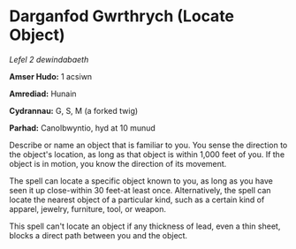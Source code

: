 # Darganfod Gwrthrych (Locate Object)

*Lefel 2 dewindabaeth*

**Amser Hudo:** 1 acsiwn

**Amrediad:** Hunain

**Cydrannau:** G, S, M (a forked twig)

**Parhad:** Canolbwyntio, hyd at 10  munud

Describe or name an object that is familiar to you. You sense the direction to the object's location, as long as that object is within 1,000 feet of you. If the object is in motion, you know the direction of its movement.

The spell can locate a specific object known to you, as long as you have seen it up close-within 30 feet-at least once. Alternatively, the spell can locate the nearest object of a particular kind, such as a certain kind of apparel, jewelry, furniture, tool, or weapon.

This spell can't locate an object if any thickness of lead, even a thin sheet, blocks a direct path between you and the object.